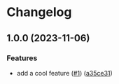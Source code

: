 # Changelog

## 1.0.0 (2023-11-06)


### Features

* add a cool feature ([#1](https://github.com/square-li/react-mini-with-release-test/issues/1)) ([a35ce31](https://github.com/square-li/react-mini-with-release-test/commit/a35ce3175c1a1a223404713ecfa893bd533ab4c1))
